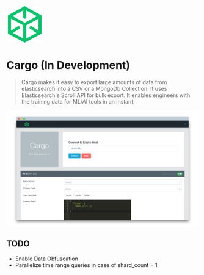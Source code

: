 ![cargo](https://github.com/maitray16/Cargo/blob/master/screenshots/package-96.png)

# Cargo (In Development)
> Cargo makes it easy to export large amounts of data from elasticsearch into a CSV or a MongoDb Collection. It uses Elasticsearch's Scroll API for bulk export. It enables engineers with the training data for ML/AI tools in an instant. 

![cargo](https://github.com/maitray16/Cargo/blob/master/screenshots/screen1.png)

## TODO
+ Enable Data Obfuscation 
+ Parallelize time range queries in case of shard_count = 1
